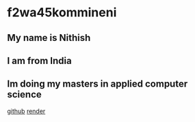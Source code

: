 # f2wa45kommineni
## My name is Nithish
## I am from India
## Im doing my masters in applied computer science
[github](https://github.com/nithish333/f2wa45kommineni)
[render](https://f2wa45kommineni.onrender.com)